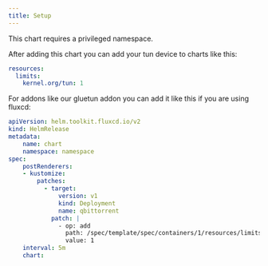 ```yaml
---
title: Setup
---
```


This chart requires a privileged namespace.

After adding this chart you can add your tun device to charts like this:

```yaml
resources:
  limits:
    kernel.org/tun: 1
```

For addons like our gluetun addon you can add it like this if you are using fluxcd:

```yaml
apiVersion: helm.toolkit.fluxcd.io/v2
kind: HelmRelease
metadata:
    name: chart
    namespace: namespace
spec:
    postRenderers:
    - kustomize:
        patches:
          - target:
              version: v1
              kind: Deployment
              name: qbittorrent
            patch: |
              - op: add
                path: /spec/template/spec/containers/1/resources/limits/kernel.org~1tun
                value: 1
    interval: 5m
    chart:
```
